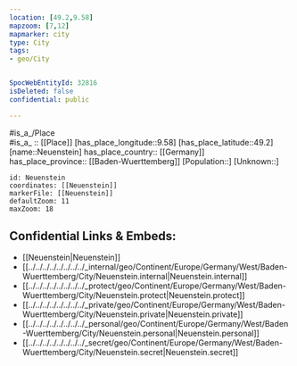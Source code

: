 ```yaml
---
location: [49.2,9.58] 
mapzoom: [7,12] 
mapmarker: city 
type: City
tags:
- geo/City


SpocWebEntityId: 32816
isDeleted: false
confidential: public

---
```

#is_a_/Place  
#is_a_ :: [[Place]] 
[has_place_longitude::9.58] 
[has_place_latitude::49.2] 
[name::Neuenstein] 
has_place_country:: [[Germany]]  
has_place_province:: [[Baden-Wuerttemberg]] 
[Population::] 
[Unknown::] 


```leaflet
id: Neuenstein
coordinates: [[Neuenstein]] 
markerFile: [[Neuenstein]] 
defaultZoom: 11 
maxZoom: 18
```


## Confidential Links & Embeds: 
- [[Neuenstein|Neuenstein]]  
- [[../../../../../../../../_internal/geo/Continent/Europe/Germany/West/Baden-Wuerttemberg/City/Neuenstein.internal|Neuenstein.internal]] 
- [[../../../../../../../../_protect/geo/Continent/Europe/Germany/West/Baden-Wuerttemberg/City/Neuenstein.protect|Neuenstein.protect]] 
- [[../../../../../../../../_private/geo/Continent/Europe/Germany/West/Baden-Wuerttemberg/City/Neuenstein.private|Neuenstein.private]] 
- [[../../../../../../../../_personal/geo/Continent/Europe/Germany/West/Baden-Wuerttemberg/City/Neuenstein.personal|Neuenstein.personal]] 
- [[../../../../../../../../_secret/geo/Continent/Europe/Germany/West/Baden-Wuerttemberg/City/Neuenstein.secret|Neuenstein.secret]] 
